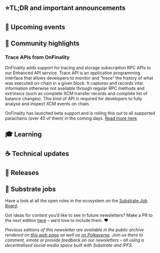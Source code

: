 ## ⭐TL;DR and important announcements

## 📆 Upcoming events

## 🔦 Community highlights

### Trace APIs from OnFinality

OnFinality adds support for tracing and storage subscription RPC APIs to our Enhanced API service. Trace API is an application programming interface that allows developers to monitor and “trace” the history of what was executed on-chain in a given block. It captures and records vital information otherwise not available through regular RPC methods and extrinsics (such as complete XCM transfer records and complete list of balance changes). This kind of API is required for developers to fully analyse and inspect XCM events on chain.

OnFinality has launched beta support and is rolling this out to all supported parachains (over 40 of them) in the coming days. [Read more here](https://blog.onfinality.io/onfinality-launches-trace-api-for-unprecedented-visibility-into-your-dapps/).

## 🎓 Learning
 
## ☕️ Technical updates

## 👀 Releases

## 📰 Substrate jobs

Have a look at all the open roles in the ecosystem on the [Substrate Job Board](https://careers.substrate.io/jobs).

Got ideas for content you’d like to see in future newsletters? Make a PR to the next edition [here](https://github.com/substrate-developer-hub/newsletter/pulls) – we’d love to include them. ❤️

_Previous editions of this newsletter are available in the public archive rendered on [this web page](https://substrate-developer-hub.github.io/newsletter/) as well as [on Polkaverse](https://polkaverse.com/10647). Join us there to comment, emote or provide feedback on our newsletters – all using a decentralised social media space built with Substrate and IPFS._
